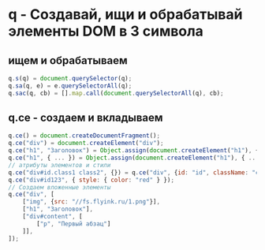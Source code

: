 # q - Создавай, ищи и обрабатывай элементы DOM в 3 символа

## ищем и обрабатываем

```javascript
q.s(q) = document.querySelector(q);
q.sa(q, e) = e.querySelectorAll(q);
q.sac(q, cb) = [].map.call(document.querySelectorAll(q), cb);
```

## q.ce - создаем и вкладываем

```javascript
q.ce() = document.createDocumentFragment();
q.ce("div") = document.createElement("div");
q.ce("h1", "Заголовок") = Object.assign(document.createElement("h1"), {textContent: "Заголовок"});
q.ce("h1", { ... }) = Object.assign(document.createElement("h1"), { ... });
// атрибуты элементов и стили
q.ce("div#id.class1 class2", {}) = q.ce("div", {id: "id", className: "class1 class2"});
q.ce("div#id123", { style: { color: "red" } });
// Создаем вложенные элементы
q.ce("div", [
    ["img", {src: "//fs.flyink.ru/1.png"}],
    ["h1", "Заголовок"],
    ["div#content", [
        ["p", "Первый абзац"]
    ]],
]);
```
